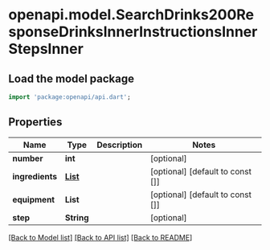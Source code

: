 # openapi.model.SearchDrinks200ResponseDrinksInnerInstructionsInnerStepsInner

## Load the model package
```dart
import 'package:openapi/api.dart';
```

## Properties
Name | Type | Description | Notes
------------ | ------------- | ------------- | -------------
**number** | **int** |  | [optional] 
**ingredients** | [**List<SearchDrinks200ResponseDrinksInnerInstructionsInnerStepsInnerIngredientsInner>**](SearchDrinks200ResponseDrinksInnerInstructionsInnerStepsInnerIngredientsInner.md) |  | [optional] [default to const []]
**equipment** | **List<String>** |  | [optional] [default to const []]
**step** | **String** |  | [optional] 

[[Back to Model list]](../README.md#documentation-for-models) [[Back to API list]](../README.md#documentation-for-api-endpoints) [[Back to README]](../README.md)


